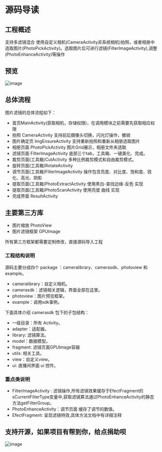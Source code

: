 # 源码导读

## <span id="工程概述">工程概述</span>
支持多滤镜混合
使用自定义相机(CameraActivity非系统相机)拍照，或者相册中选取图片(PhotoPickActivity)。选取图片后可进行滤镜(FilterImageActivity),调整(PhotoEnhanceActivity)等操作
## <span id="预览">预览</span>
![image](https://github.com/liuchaotclc/videoedit/blob/master/images/shortcut.gif)

## <span id="总体流程">总体流程</span>

图片滤镜的总体流程如下：
* 首页MainActivity(获取相机，存储权限)，在调用模块之前需要先获取相应权限
* 拍照 CameraActivity 支持前后摄像头切换，闪光灯操作，撤销
* 图片确定页 ImgEnsureActivity 支持重新拍照和重新从相册选取图片
* 相册页面 PhotoPickActivity 图片Grid展示，相册文件夹选取
* 滤镜页面 FilterImageActivity 底部三个tab，工具箱、一键美化、完成。
* 裁剪页面(工具箱)CutActivity 多种比例裁剪模式和自由裁剪模式。
* 旋转页面(工具箱)RotateActivity
* 调节页面(工具箱)FilterImageActivity 操作包含亮度、对比度、饱和度、锐化、高光、阴影
* 提取页面(工具箱)PhotoExtractActivity 使用黑白-查找边缘-反色 实现
* 提取页面(工具箱)PhotoScanActivity 使用亮度 曲线 实现
* 完成界面 ResultActivity

## <span id="主要第三方库">主要第三方库</span>

* 图片缩放 PhotoView
* 图片滤镜框架 GPUImage

所有第三方框架都需要定制修改，直接源码导入工程

### 工程结构说明

源码主要分成四个 package ：cameralibrary、camerasdk、photoview 和 example。
- cameralibrary：自定义相机。
- camerasdk：滤镜相关逻辑，界面全部在这里。
- photoview：图片预览框架。
- example：调用sdk事例。

下面具体介绍 camerasdk 包下的子包结构：
- 一级目录：所有 Activity。
- adapter：适配器。
- library: 滤镜算法。
- model：数据模型。
- fragment: 滤镜页面GPUImage容器
- utils: 相关工具。
- view：自定义view。
- ui: 直播间界面 ui 控件。

### 重点类说明

- FilterImageActivity : 滤镜操作,所有滤镜效果缓存于EfectFragment的sCurrentFilterType变量中,获取滤镜算法通过PhotoEnhanceActivity的静态方法getFilterGroup。
- PhotoEnhanceActivity：调节页面 缓存了调节的数值。
- EfectFragment: 呈现滤镜特效,具体方法文档中有详细注释

## <span id="预览">支持开源，如果项目有帮到你，给点捐助呗</span>

![image](https://github.com/liuchaotclc/videoedit/blob/master/images/ic_pay_img.png)